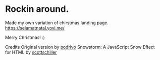 Rockin around.
=========

Made my own variation of chirstmas landing page.
https://selamatnatal.yovi.me/

Merry Christmas! :)

Credits
Original version by [podrivo](https://github.com/podrivo/christmas)
Snowstorm: A JavaScript Snow Effect for HTML by [scottschiller](https://github.com/scottschiller/snowstorm/)